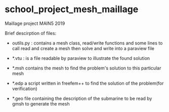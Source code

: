 # school_project_mesh_maillage
Maillage project MAIN5 2019


Brief descirption of files:

- outils.py : contains a mesh class, read/write functions and some lines to call read and create a mesh then solve and write into a paraview file

- *.vtu : is a file readable by paraview to illustrate the found solution

- *.msh contains the mesh to find the problem's solution to this particular mesh

- *.edp a script written in freefem++ to find the solution of the problem(for verification)

- *.geo file containing the description of the submarine to be read by gmsh to generate the mesh
